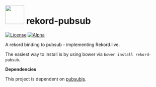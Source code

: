# <img src="https://raw.githubusercontent.com/Rekord/rekord/master/images/rekord-color.png" width="60"> rekord-pubsub

[![License](https://img.shields.io/badge/license-MIT-blue.svg)](https://github.com/Rekord/rekord/blob/master/LICENSE)
[![Alpha](https://img.shields.io/badge/State-Alpha-orange.svg)]()

A rekord binding to pubsub - implementing Rekord.live.

The easiest way to install is by using bower via `bower install rekord-pubsub`.

**Dependencies**

This project is dependent on [pubsubjs](https://github.com/ClickerMonkey/pubsub.js).
